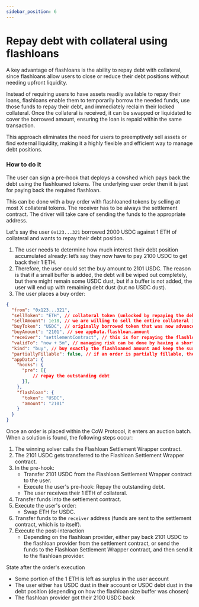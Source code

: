 ```yaml
---
sidebar_position: 6
---
```


# Repay debt with collateral using flashloans

A key advantage of flashloans is the ability to repay debt with collateral, since flashloans allow users to close or reduce their debt positions without needing upfront liquidity.

Instead of requiring users to have assets readily available to repay their loans, flashloans enable them to temporarily borrow the needed funds, use those funds to repay their debt, and immediately reclaim their locked collateral. Once the collateral is received, it can be swapped or liquidated to cover the borrowed amount, ensuring the loan is repaid within the same transaction.

This approach eliminates the need for users to preemptively sell assets or find external liquidity, making it a highly flexible and efficient way to manage debt positions.

### How to do it

The user can sign a pre-hook that deploys a cowshed which pays back the debt using the flashloaned tokens. The underlying user order then it is just for paying back the required flashloan.

This can be done with a buy order with flashloaned tokens by selling at most X collateral tokens. The receiver has to be always the settlement contract. The driver will take care of sending the funds to the appropriate address.

Let's say the user `0x123...321` borrowed 2000 USDC against 1 ETH of collateral and wants to repay their debt position.
1. The user needs to determine how much interest their debt position accumulated already: let’s say they now have to pay 2100 USDC to get back their 1 ETH.
2. Therefore, the user could set the buy amount to 2101 USDC. The reason is that if a small buffer is added, the debt will be wiped out completely, but there might remain some USDC dust,
   but if a buffer is not added, the user will end up with remaining debt dust (but no USDC dust).
3. The user places a buy order:

```json
{
  "from": "0x123...321",
  "sellToken": "ETH", // collateral token (unlocked by repaying the debt)
  "sellAmount": 1e18, // we are willing to sell the entire collateral if necessary
  "buyToken": "USDC", // originally borrowed token that was now advanced by the flashloan
  "buyAmount": "2101", // see appData.flashloan.amount
  "receiver": "settlementContract", // this is for repaying the flashloan
  "validTo": "now + 5m", // managing risk can be done by having a short validity
  "kind": "buy", // buy exactly the flashloaned amount and keep the surplus in the collateral token
  "partiallyFillable": false, // if an order is partially fillable, then it is not ensured the debt will be paid
  "appData": {
    "hooks": {
      "pre": [{
          // repay the outstanding debt
      }],
    },
    "flashloan": {
      "token": "USDC",
      "amount": "2101" 
    }
  }
}
```

Once an order is placed within the CoW Protocol, it enters an auction batch. When a solution is found, the following steps occur:

1. The winning solver calls the Flashloan Settlement Wrapper contract.
2. The 2101 USDC gets transferred to the Flashloan Settlement Wrapper contract.
3. In the pre-hook:
    - Transfer 2101 USDC from the Flashloan Settlement Wrapper contract to the user.
    - Execute the user's pre-hook: Repay the outstanding debt.
    - The user receives their 1 ETH of collateral.
4. Transfer funds into the settlement contract.
5. Execute the user's order:
    - Swap ETH for USDC.
6. Transfer funds to the `receiver` address (funds are sent to the settlement contract, which is to itself).
7. Execute the post-interaction
    - Depending on the flashloan provider, either pay back 2101 USDC to the flashloan provider from the settlement contract, or send the funds to the Flashloan Settlement Wrapper contract, and then send it to the flashloan provider.

State after the order's execution

- Some portion of the 1 ETH is left as surplus in the user account
- The user either has USDC dust in their account or USDC debt dust in the debt position (depending on how the flashloan size buffer was chosen)
- The flashloan provider got their 2100 USDC back
